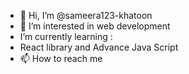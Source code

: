 - 👋 Hi, I’m @sameera123-khatoon
- 👀 I’m interested in web development
-  I’m currently learning :
-  React library and Advance Java Script
- 📫 How to reach me

<!---
sameera123-khatoon/sameera123-khatoon is a ✨ special ✨ repository because its `README.md` (this file) appears on your GitHub profile.
You can click the Preview link to take a look at your changes.
--->
